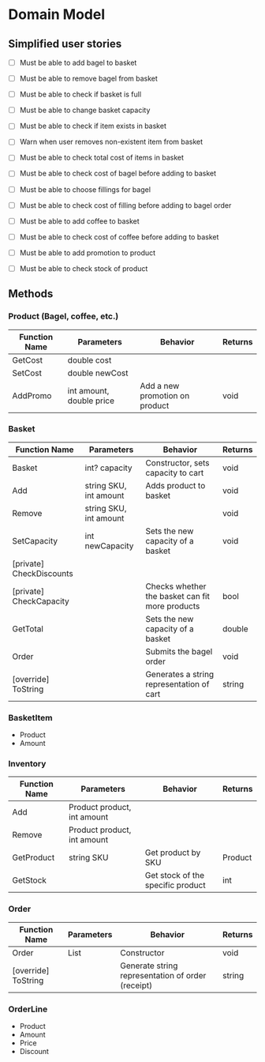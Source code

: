 # Domain Model

## Simplified user stories

- [ ] Must be able to add bagel to basket
- [ ] Must be able to remove bagel from basket
- [ ] Must be able to check if basket is full
- [ ] Must be able to change basket capacity
- [ ] Must be able to check if item exists in basket
- [ ] Warn when user removes non-existent item from basket
- [ ] Must be able to check total cost of items in basket
- [ ] Must be able to check cost of bagel before adding to basket
- [ ] Must be able to choose fillings for bagel
- [ ] Must be able to check cost of filling before adding to bagel order
- [ ] Must be able to add coffee to basket
- [ ] Must be able to check cost of coffee before adding to basket
- [ ] Must be able to add promotion to product
- [ ] Must be able to check stock of product


## Methods

### Product (Bagel, coffee, etc.)

| Function Name  | Parameters               | Behavior                       | Returns      |
|----------------|--------------------------|--------------------------------|--------------|
| GetCost        | double cost              |                                |              |
| SetCost        | double newCost           |                                |              |
| AddPromo       | int amount, double price | Add a new promotion on product | void         |

### Basket

| Function Name            | Parameters             | Behavior                                        | Returns |
|--------------------------|------------------------|-------------------------------------------------|---------|
| Basket                   | int? capacity          | Constructor, sets capacity to cart              | void    |
| Add                      | string SKU, int amount | Adds product to basket                          | void    |
| Remove                   | string SKU, int amount |                                                 | void    |
| SetCapacity              | int newCapacity        | Sets the new capacity of a basket               | void    |
| [private] CheckDiscounts |                        |                                                 |         |
| [private] CheckCapacity  |                        | Checks whether the basket can fit more products | bool    |
| GetTotal                 |                        | Sets the new capacity of a basket               | double  |
| Order                    |                        | Submits the bagel order                         | void    |
| [override] ToString      |                        | Generates a string representation of cart       | string  |

### BasketItem
- Product
- Amount

### Inventory

| Function Name | Parameters                  | Behavior                          | Returns |
|---------------|-----------------------------|-----------------------------------|---------|
| Add           | Product product, int amount |                                   |         |
| Remove        | Product product, int amount |                                   |         |
| GetProduct    | string SKU                  | Get product by SKU                | Product |
| GetStock      |                             | Get stock of the specific product | int     |

### Order

| Function Name       | Parameters      | Behavior                                          | Returns |
|---------------------|-----------------|---------------------------------------------------|---------|
| Order               | List<OrderLine> | Constructor                                       | void    |
| [override] ToString |                 | Generate string representation of order (receipt) | string  |

### OrderLine
- Product
- Amount
- Price
- Discount
